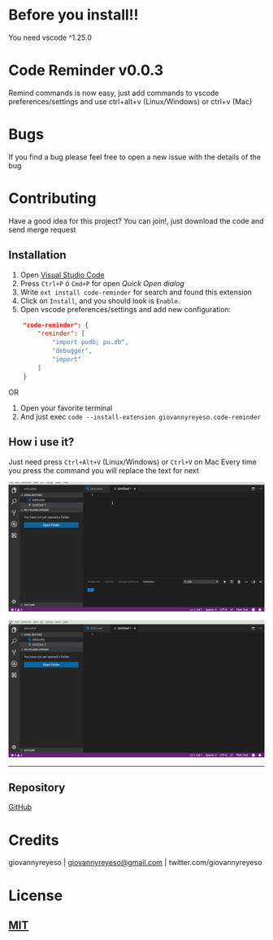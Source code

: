 # Before you install!! 
You need vscode ^1.25.0

# Code Reminder v0.0.3

Remind commands is now easy, just add commands to vscode preferences/settings and use ctrl+alt+v (Linux/Windows) or ctrl+v (Mac)

# Bugs

If you find a bug please feel free to open a new issue with the details of the bug

# Contributing

Have a good idea for this project? You can join!, just download the code and send merge request

## Installation

1. Open [Visual Studio Code](https://code.visualstudio.com/)
2. Press `Ctrl+P` ó `Cmd+P` for open _Quick Open dialog_
3. Write `ext install code-reminder` for search and found this extension
4. Click on `Install`, and you should look is `Enable`.
5. Open vscode preferences/settings and add new configuration:
```json
    "code-reminder": {
        "reminder": [
            "import pudb; pu.db",
            "debugger",
            "import"
        ]
    }
```
OR

1. Open your favorite terminal
2. And just exec `code --install-extension giovannyreyeso.code-reminder`

## How i use it?
Just need press `Ctrl+Alt+V` (Linux/Windows) or `Ctrl+V` on Mac
Every time you press the command you will replace the text for next

![imagen001](https://github.com/giovannyreyeso/code-reminder/raw/master/images/imagen001.gif)

![imagen002](https://github.com/giovannyreyeso/code-reminder/raw/master/images/imagen002.gif)



-----------------------------------------------------------------------------------------------------------

## Repository

[GitHub](https://github.com/giovannyreyeso/code-reminder)

# Credits

giovannyreyeso | giovannyreyeso@gmail.com | twitter.com/giovannyreyeso

# License
[MIT](https://github.com/giovannyreyeso/code-reminder/blob/master/LICENSE)
-----------------------------------------------------------------------------------------------------------
